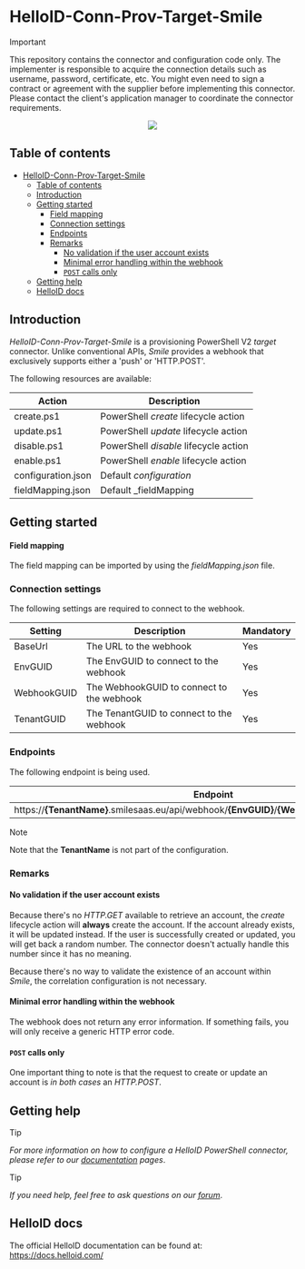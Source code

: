 
# HelloID-Conn-Prov-Target-Smile

> [!IMPORTANT]
> This repository contains the connector and configuration code only. The implementer is responsible to acquire the connection details such as username, password, certificate, etc. You might even need to sign a contract or agreement with the supplier before implementing this connector. Please contact the client's application manager to coordinate the connector requirements.

<p align="center">
  <img src="https://ribwtest.smilesaas.eu/img/poweredbysmile.png">
</p>

## Table of contents

- [HelloID-Conn-Prov-Target-Smile](#helloid-conn-prov-target-smile)
  - [Table of contents](#table-of-contents)
  - [Introduction](#introduction)
  - [Getting started](#getting-started)
      - [Field mapping](#field-mapping)
    - [Connection settings](#connection-settings)
    - [Endpoints](#endpoints)
    - [Remarks](#remarks)
      - [No validation if the user account exists](#no-validation-if-the-user-account-exists)
      - [Minimal error handling within the webhook](#minimal-error-handling-within-the-webhook)
      - [`POST` calls only](#post-calls-only)
  - [Getting help](#getting-help)
  - [HelloID docs](#helloid-docs)

## Introduction

_HelloID-Conn-Prov-Target-Smile_ is a provisioning PowerShell V2 _target_ connector. Unlike conventional APIs, _Smile_ provides a webhook that exclusively supports either a 'push' or 'HTTP.POST'.

The following resources are available:

| Action             | Description                           |
| ------------------ | ------------------------------------- |
| create.ps1         | PowerShell _create_ lifecycle action  |
| update.ps1         | PowerShell _update_ lifecycle action  |
| disable.ps1        | PowerShell _disable_ lifecycle action |
| enable.ps1         | PowerShell _enable_ lifecycle action  |
| configuration.json | Default _configuration_               |
| fieldMapping.json  | Default _fieldMapping                 |

## Getting started

#### Field mapping

The field mapping can be imported by using the _fieldMapping.json_ file.

### Connection settings

The following settings are required to connect to the webhook.

| Setting     | Description                           | Mandatory |
| ----------- | ------------------------------------- | --------- |
| BaseUrl     | The URL to the webhook                    | Yes       |
| EnvGUID     | The EnvGUID to connect to the webhook     | Yes       |
| WebhookGUID | The WebhookGUID to connect to the webhook | Yes       |
| TenantGUID  | The TenantGUID to connect to the webhook  | Yes       |

### Endpoints

The following endpoint is being used.

| Endpoint                                                                                            |
| --------------------------------------------------------------------------------------------------- |
| https://__{TenantName}__.smilesaas.eu/api/webhook/__{EnvGUID}__/__{WebhookGUID}__/__{TenantGUID}__  |

> [!NOTE]
> Note that the __TenantName__ is not part of the configuration.

### Remarks

#### No validation if the user account exists

Because there's no _HTTP.GET_ available to retrieve an account, the _create_ lifecycle action will __always__ create the account. If the account already exists, it will be updated instead. If the user is successfully created or updated, you will get back a random number. The connector doesn't actually handle this number since it has no meaning.

Because there's no way to validate the existence of an account within _Smile_, the correlation configuration is not necessary.

#### Minimal error handling within the webhook

The webhook does not return any error information. If something fails, you will only receive a generic HTTP error code.

#### `POST` calls only

One important thing to note is that the request to create or update an account is _in both cases_ an _HTTP.POST_.

## Getting help

> [!TIP]
> _For more information on how to configure a HelloID PowerShell connector, please refer to our [documentation](https://docs.helloid.com/en/provisioning/target-systems/powershell-v2-target-systems.html) pages_.

> [!TIP]
>  _If you need help, feel free to ask questions on our [forum](https://forum.helloid.com)_.

## HelloID docs

The official HelloID documentation can be found at: https://docs.helloid.com/
